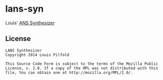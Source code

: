 # lans-syn

Louis' [ANS Synthesizer](http://en.wikipedia.org/wiki/ANS_synthesizer)

## License

    LANS Synthesizer
    Copyright 2014 Louis Pilfold

    This Source Code Form is subject to the terms of the Mozilla Public
    License, v. 2.0. If a copy of the MPL was not distributed with this
    file, You can obtain one at http://mozilla.org/MPL/2.0/.
